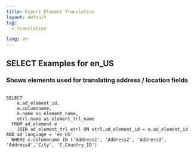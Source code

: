 ```yaml
---
title: Export Element Translation
layout: default
tag: 
  - translation

lang: en
---
```


## SELECT Examples for en_US

### Shows elements used for translating address / location fields 
```

SELECT
    e.ad_element_id,
    e.columnname,
    e.name as element_name,
    etrl.name as element_trl_name
  FROM ad_element e
    JOIN ad_element_trl etrl ON etrl.ad_element_id = e.ad_element_id AND ad_language = 'en_US'
  WHERE e.columnname IN ('Address1', 'Address2', 'Address3', 'Address4','City', 'C_Country_ID')
	  
```

